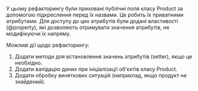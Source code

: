 У цьому рефакторингу були приховані публічні поля класу Product за допомогою підкреслення перед їх назвами. Це робить їх приватними атрибутами. Для доступу до цих атрибутів були додані властивості (@property), які дозволяють отримувати значення атрибутів, не модифікуючи їх напряму.

Можливі дії щодо рефакторингу:

1) Додати методи для встановлення значень атрибутів (setter), якщо це необхідно.
2) Додати валідацію даних при ініціалізації об'єктів класу Product.
3) Додати обробку виняткових ситуацій (наприклад, якщо продукт не знайдений).